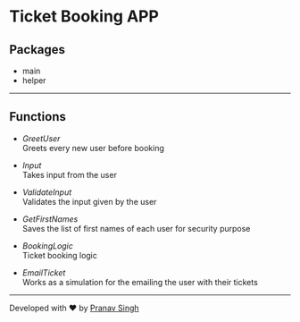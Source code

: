# Ticket Booking APP

## Packages

- main
- helper

<hr>

## Functions

- *GreetUser* <br>
Greets every new user before booking

- *Input* <br>
Takes input from the user

- *ValidateInput* <br>
Validates the input given by the user

- *GetFirstNames* <br>
Saves the list of first names of each user for security purpose

- *BookingLogic* <br>
Ticket booking logic

- *EmailTicket* <br>
Works as a simulation for the emailing the user with their tickets

<hr>

Developed with ❤️ by [Pranav Singh](https://twitter.com/theBeginner86)
